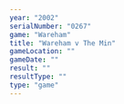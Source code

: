 ```yaml
---
year: "2002"
serialNumber: "0267" 
game: "Wareham"
title: "Wareham v The Min"
gameLocation: ""
gameDate: ""
result: ""
resultType: ""
type: "game"
---
```


